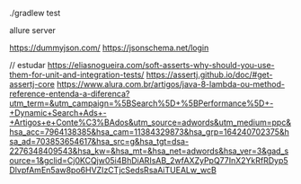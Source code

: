 ./gradlew test

allure server

https://dummyjson.com/
https://jsonschema.net/login


// estudar
https://eliasnogueira.com/soft-asserts-why-should-you-use-them-for-unit-and-integration-tests/
https://assertj.github.io/doc/#get-assertj-core
https://www.alura.com.br/artigos/java-8-lambda-ou-method-reference-entenda-a-diferenca?utm_term=&utm_campaign=%5BSearch%5D+%5BPerformance%5D+-+Dynamic+Search+Ads+-+Artigos+e+Conte%C3%BAdos&utm_source=adwords&utm_medium=ppc&hsa_acc=7964138385&hsa_cam=11384329873&hsa_grp=164240702375&hsa_ad=703853654617&hsa_src=g&hsa_tgt=dsa-2276348409543&hsa_kw=&hsa_mt=&hsa_net=adwords&hsa_ver=3&gad_source=1&gclid=Cj0KCQjw05i4BhDiARIsAB_2wfAXZyPpQ77InX2YkRfRDyp5DlvpfAmEn5aw8po6HVZIzCTjcSedsRsaAiTUEALw_wcB
